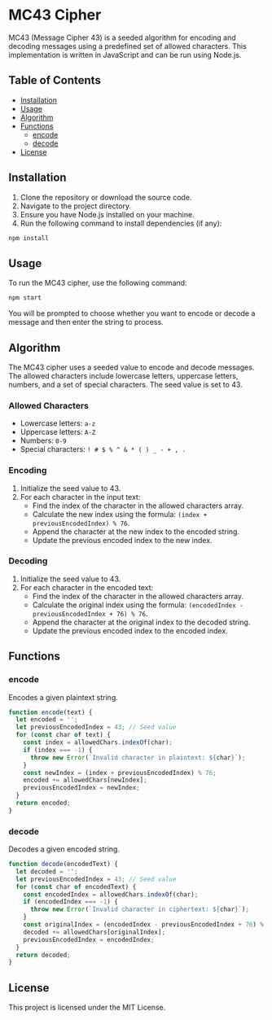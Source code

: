 # MC43 Cipher

MC43 (Message Cipher 43) is a seeded algorithm for encoding and decoding messages using a predefined set of allowed characters. This implementation is written in JavaScript and can be run using Node.js.

## Table of Contents

- [Installation](#installation)
- [Usage](#usage)
- [Algorithm](#algorithm)
- [Functions](#functions)
  - [encode](#encode)
  - [decode](#decode)
- [License](#license)

## Installation

1. Clone the repository or download the source code.
2. Navigate to the project directory.
3. Ensure you have Node.js installed on your machine.
4. Run the following command to install dependencies (if any):

```sh
npm install
```

## Usage

To run the MC43 cipher, use the following command:

```sh
npm start
```

You will be prompted to choose whether you want to encode or decode a message and then enter the string to process.

## Algorithm

The MC43 cipher uses a seeded value to encode and decode messages. The allowed characters include lowercase letters, uppercase letters, numbers, and a set of special characters. The seed value is set to 43.

### Allowed Characters

- Lowercase letters: `a-z`
- Uppercase letters: `A-Z`
- Numbers: `0-9`
- Special characters: `! # $ % ^ & * ( ) _ - + , .`

### Encoding

1. Initialize the seed value to 43.
2. For each character in the input text:
   - Find the index of the character in the allowed characters array.
   - Calculate the new index using the formula: `(index + previousEncodedIndex) % 76`.
   - Append the character at the new index to the encoded string.
   - Update the previous encoded index to the new index.

### Decoding

1. Initialize the seed value to 43.
2. For each character in the encoded text:
   - Find the index of the character in the allowed characters array.
   - Calculate the original index using the formula: `(encodedIndex - previousEncodedIndex + 76) % 76`.
   - Append the character at the original index to the decoded string.
   - Update the previous encoded index to the encoded index.

## Functions

### encode

Encodes a given plaintext string.

```javascript
function encode(text) {
  let encoded = '';
  let previousEncodedIndex = 43; // Seed value
  for (const char of text) {
    const index = allowedChars.indexOf(char);
    if (index === -1) {
      throw new Error(`Invalid character in plaintext: ${char}`);
    }
    const newIndex = (index + previousEncodedIndex) % 76;
    encoded += allowedChars[newIndex];
    previousEncodedIndex = newIndex;
  }
  return encoded;
}
```

### decode

Decodes a given encoded string.

```javascript
function decode(encodedText) {
  let decoded = '';
  let previousEncodedIndex = 43; // Seed value
  for (const char of encodedText) {
    const encodedIndex = allowedChars.indexOf(char);
    if (encodedIndex === -1) {
      throw new Error(`Invalid character in ciphertext: ${char}`);
    }
    const originalIndex = (encodedIndex - previousEncodedIndex + 76) % 76;
    decoded += allowedChars[originalIndex];
    previousEncodedIndex = encodedIndex;
  }
  return decoded;
}
```

## License

This project is licensed under the MIT License. 
